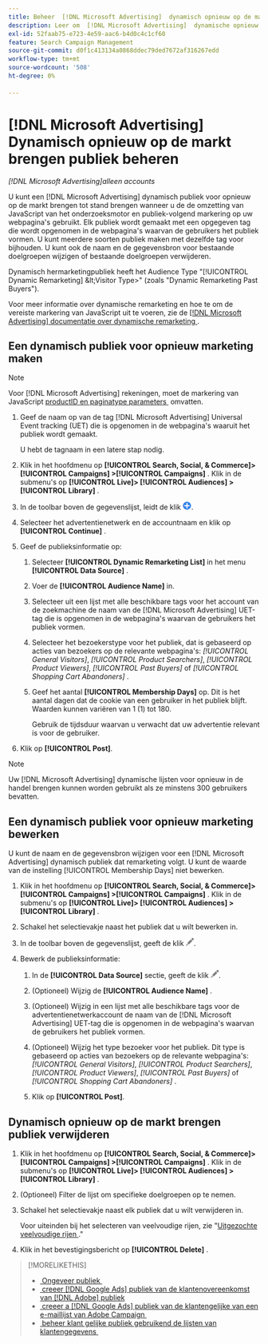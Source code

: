```yaml
---
title: Beheer  [!DNL Microsoft Advertising]  dynamisch opnieuw op de markt brengend publiek
description: Leer om  [!DNL Microsoft Advertising]  dynamische opnieuw op de markt brengende publiek tot stand te brengen en te beheren.
exl-id: 52faab75-e723-4e59-aac6-b4d0c4c1cf60
feature: Search Campaign Management
source-git-commit: d0f1c413134a0868ddec79ded7672af316267edd
workflow-type: tm+mt
source-wordcount: '508'
ht-degree: 0%

---
```


# [!DNL Microsoft Advertising] Dynamisch opnieuw op de markt brengen publiek beheren

*[!DNL Microsoft Advertising]alleen accounts*

U kunt een [!DNL Microsoft Advertising] dynamisch publiek voor opnieuw op de markt brengen tot stand brengen wanneer u de de omzetting van JavaScript van het onderzoeksmotor en publiek-volgend markering op uw webpagina&#39;s gebruikt. Elk publiek wordt gemaakt met een opgegeven tag die wordt opgenomen in de webpagina&#39;s waarvan de gebruikers het publiek vormen. U kunt meerdere soorten publiek maken met dezelfde tag voor bijhouden. U kunt ook de naam en de gegevensbron voor bestaande doelgroepen wijzigen of bestaande doelgroepen verwijderen.

Dynamisch hermarketingpubliek heeft het Audience Type &quot;[!UICONTROL Dynamic Remarketing] \&lt;Visitor Type\>&quot; (zoals &quot;Dynamic Remarketing Past Buyers&quot;).

Voor meer informatie over dynamische remarketing en hoe te om de vereiste markering van JavaScript uit te voeren, zie de [[!DNL Microsoft Advertising]  documentatie over dynamische remarketing &#x200B;](https://help.ads.microsoft.com/#apex/ads/en/56910).

## Een dynamisch publiek voor opnieuw marketing maken

>[!NOTE]
>
>Voor [!DNL Microsoft Advertising] rekeningen, moet de markering van JavaScript [&#x200B; productID en paginatype parameters &#x200B;](https://help.ads.microsoft.com/#apex/ads/en/56910/1/#exp85) omvatten.

1. Geef de naam op van de tag [!DNL Microsoft Advertising] Universal Event tracking (UET) die is opgenomen in de webpagina&#39;s waaruit het publiek wordt gemaakt.

   U hebt de tagnaam in een latere stap nodig.

1. Klik in het hoofdmenu op **[!UICONTROL Search, Social, & Commerce]> [!UICONTROL Campaigns] >[!UICONTROL Campaigns]** . Klik in de submenu&#39;s op **[!UICONTROL Live]> [!UICONTROL Audiences] >[!UICONTROL Library]** .

1. In de toolbar boven de gegevenslijst, leidt de klik ![&#x200B; &#x200B;](/help/search-social-commerce/assets/add.png " tot ").

1. Selecteer het advertentienetwerk en de accountnaam en klik op **[!UICONTROL Continue]** .

1. Geef de publieksinformatie op:

   1. Selecteer **[!UICONTROL Dynamic Remarketing List]** in het menu **[!UICONTROL Data Source]** .

   1. Voer de **[!UICONTROL Audience Name]** in.

   1. Selecteer uit een lijst met alle beschikbare tags voor het account van de zoekmachine de naam van de [!DNL Microsoft Advertising] UET-tag die is opgenomen in de webpagina&#39;s waarvan de gebruikers het publiek vormen.

   1. Selecteer het bezoekerstype voor het publiek, dat is gebaseerd op acties van bezoekers op de relevante webpagina&#39;s: *[!UICONTROL General Visitors]*, *[!UICONTROL Product Searchers]*, *[!UICONTROL Product Viewers]*, *[!UICONTROL Past Buyers]* of *[!UICONTROL Shopping Cart Abandoners]* .

   1. Geef het aantal **[!UICONTROL Membership Days]** op. Dit is het aantal dagen dat de cookie van een gebruiker in het publiek blijft. Waarden kunnen variëren van 1 (1) tot 180.

      Gebruik de tijdsduur waarvan u verwacht dat uw advertentie relevant is voor de gebruiker.

1. Klik op **[!UICONTROL Post]**.

>[!NOTE]
>
>Uw [!DNL Microsoft Advertising] dynamische lijsten voor opnieuw in de handel brengen kunnen worden gebruikt als ze minstens 300 gebruikers bevatten.

## Een dynamisch publiek voor opnieuw marketing bewerken

U kunt de naam en de gegevensbron wijzigen voor een [!DNL Microsoft Advertising] dynamisch publiek dat remarketing volgt. U kunt de waarde van de instelling [!UICONTROL Membership Days] niet bewerken.

1. Klik in het hoofdmenu op **[!UICONTROL Search, Social, & Commerce]> [!UICONTROL Campaigns] >[!UICONTROL Campaigns]** . Klik in de submenu&#39;s op **[!UICONTROL Live]> [!UICONTROL Audiences] >[!UICONTROL Library]** .

1. Schakel het selectievakje naast het publiek dat u wilt bewerken in.

1. In de toolbar boven de gegevenslijst, geeft de klik ![&#x200B; &#x200B;](/help/search-social-commerce/assets/edit.png " uit ").

1. Bewerk de publieksinformatie:

   1. In de **[!UICONTROL Data Source]** sectie, geeft de klik ![&#x200B; &#x200B;](/help/search-social-commerce/assets/edit.png " uit ").

   1. (Optioneel) Wijzig de **[!UICONTROL Audience Name]** .

   1. (Optioneel) Wijzig in een lijst met alle beschikbare tags voor de advertentienetwerkaccount de naam van de [!DNL Microsoft Advertising] UET-tag die is opgenomen in de webpagina&#39;s waarvan de gebruikers het publiek vormen.

   1. (Optioneel) Wijzig het type bezoeker voor het publiek. Dit type is gebaseerd op acties van bezoekers op de relevante webpagina&#39;s: *[!UICONTROL General Visitors]*, *[!UICONTROL Product Searchers]*, *[!UICONTROL Product Viewers]*, *[!UICONTROL Past Buyers]* of *[!UICONTROL Shopping Cart Abandoners]* .

   1. Klik op **[!UICONTROL Post]**.

## Dynamisch opnieuw op de markt brengen publiek verwijderen

1. Klik in het hoofdmenu op **[!UICONTROL Search, Social, & Commerce]> [!UICONTROL Campaigns] >[!UICONTROL Campaigns]** . Klik in de submenu&#39;s op **[!UICONTROL Live]> [!UICONTROL Audiences] >[!UICONTROL Library]** .

1. (Optioneel) Filter de lijst om specifieke doelgroepen op te nemen.

1. Schakel het selectievakje naast elk publiek dat u wilt verwijderen in.

   Voor uiteinden bij het selecteren van veelvoudige rijen, zie &quot;[&#x200B; Uitgezochte veelvoudige rijen &#x200B;](/help/search-social-commerce/common-tasks/navigation-editing-selection/multiple-rows-select.md).&quot;

1. Klik in het bevestigingsbericht op **[!UICONTROL Delete]** .

>[!MORELIKETHIS]
>
>* [&#x200B; Ongeveer publiek &#x200B;](audience-about.md)
>* [&#x200B; creeer  [!DNL Google Ads]  publiek van de klantenovereenkomst van  [!DNL Adobe]  publiek &#x200B;](google-audience-from-adobe-audience.md)
>* [&#x200B; creeer a [!DNL Google Ads]  publiek van de klantengelijke van een e-maillijst van Adobe Campaign &#x200B;](google-audience-from-campaign-email-list.md)
>* [&#x200B; beheer klant gelijke publiek gebruikend de lijsten van klantengegevens &#x200B;](audience-from-customer-data-list.md)
